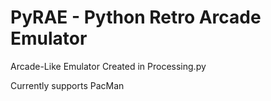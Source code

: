 # PyRAE - Python Retro Arcade Emulator

Arcade-Like Emulator
Created in Processing.py

Currently supports PacMan
